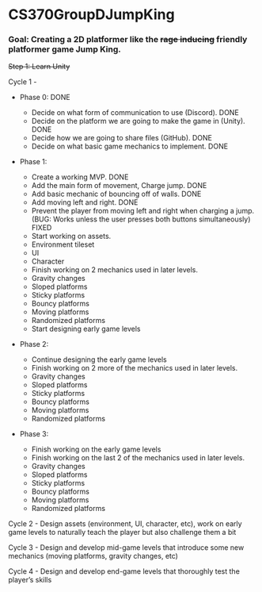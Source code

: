# CS370GroupDJumpKing
### Goal: Creating a 2D platformer like the ~~rage inducing~~ friendly platformer game Jump King.  

~~Step 1: Learn Unity~~  

Cycle 1 -   
  - Phase 0: DONE  
    * Decide on what form of communication to use (Discord). DONE  
    * Decide on the platform we are going to make the game in (Unity). DONE  
    * Decide how we are going to share files (GitHub). DONE  
    * Decide on what basic game mechanics to implement. DONE  
  
  - Phase 1:   
    * Create a working MVP. DONE  
    * Add the main form of movement, Charge jump. DONE  
    * Add basic mechanic of bouncing off of walls. DONE  
    * Add moving left and right. DONE  
    * Prevent the player from moving left and right when charging a jump. (BUG: Works unless the user presses both buttons simultaneously) FIXED  
    * Start working on assets.  
    * Environment tileset   
    * UI  
    * Character  
    * Finish working on 2 mechanics used in later levels.  
    * Gravity changes  
    * Sloped platforms  
    * Sticky platforms  
    * Bouncy platforms  
    * Moving platforms  
    * Randomized platforms  
    * Start designing early game levels  

  - Phase 2:   
    * Continue designing the early game levels  
    * Finish working on 2 more of the mechanics used in later levels.  
    * Gravity changes  
    * Sloped platforms  
    * Sticky platforms  
    * Bouncy platforms  
    * Moving platforms  
    * Randomized platforms  

  - Phase 3:   
    * Finish working on the early game levels  
    * Finish working on the last 2 of the mechanics used in later levels.  
    * Gravity changes  
    * Sloped platforms  
    * Sticky platforms  
    * Bouncy platforms  
    * Moving platforms  
    * Randomized platforms  



Cycle 2 - Design assets (environment, UI, character, etc), work on early game levels to naturally teach the player but also challenge them a bit   

Cycle 3 - Design and develop mid-game levels that introduce some new mechanics (moving platforms, gravity changes, etc)   

Cycle 4 - Design and develop end-game levels that thoroughly test the player’s skills  

